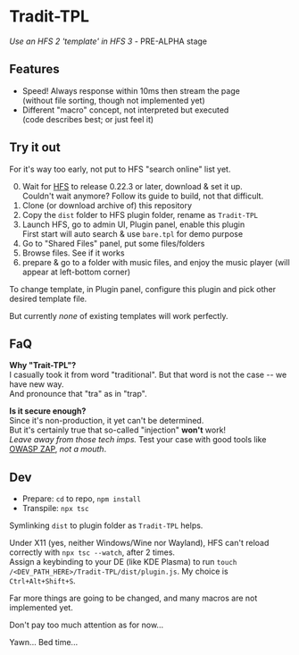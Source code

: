 # Tradit-TPL

*Use an HFS 2 'template' in HFS 3* - PRE-ALPHA stage

## Features

- Speed! Always response within 10ms then stream the page  
  (without file sorting, though not implemented yet)
- Different "macro" concept, not interpreted but executed  
  (code describes best; or just feel it)

## Try it out

For it's way too early, not put to HFS "search online" list yet.

0. Wait for [HFS](https://github.com/rejetto/hfs) to release 0.22.3 or later, download & set it up.  
  Couldn't wait anymore? Follow its guide to build, not that difficult.
1. Clone (or download archive of) this repository
2. Copy the `dist` folder to HFS plugin folder, rename as `Tradit-TPL`
3. Launch HFS, go to admin UI, Plugin panel, enable this plugin  
  First start will auto search & use `bare.tpl` for demo purpose
4. Go to "Shared Files" panel, put some files/folders
5. Browse files. See if it works
6. prepare & go to a folder with music files, and enjoy the music player (will appear at left-bottom corner)

To change template, in Plugin panel, configure this plugin and pick other desired template file.

But currently *none* of existing templates will work perfectly.

## FaQ

**Why "Trait-TPL"?**  
I casually took it from word "traditional". But that word is not the case -- we have new way.  
And pronounce that "tra" as in "trap".

**Is it secure enough?**  
Since it's non-production, it yet can't be determined.  
But it's certainly true that so-called "injection" **won't** work!  
*Leave away from those tech imps.* Test your case with good tools like [OWASP ZAP](https://www.zaproxy.org/), *not a mouth*.

## Dev

- Prepare: `cd` to repo, `npm install`
- Transpile: `npx tsc`

Symlinking `dist` to plugin folder as `Tradit-TPL` helps.

Under X11 (yes, neither Windows/Wine nor Wayland), HFS can't reload correctly with `npx tsc --watch`, after 2 times.  
Assign a keybinding to your DE (like KDE Plasma) to run `touch /<DEV_PATH_HERE>/Tradit-TPL/dist/plugin.js`. My choice is `Ctrl+Alt+Shift+S`.

Far more things are going to be changed, and many macros are not implemented yet.

Don't pay too much attention as for now...

Yawn... Bed time...
